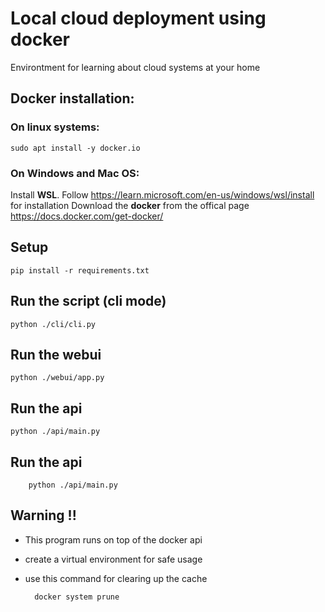 # Local cloud deployment using docker

Environtment for learning about cloud systems at your home

## Docker installation:
        
### On linux systems:
    sudo apt install -y docker.io

### On Windows and Mac OS:
Install **WSL**. Follow https://learn.microsoft.com/en-us/windows/wsl/install for installation
Download the **docker** from the offical page https://docs.docker.com/get-docker/



## Setup

    pip install -r requirements.txt


## Run the script (cli mode)

    python ./cli/cli.py

## Run the webui

    python ./webui/app.py

## Run the api

    python ./api/main.py

## Run the api

        python ./api/main.py

## Warning !!
- This program runs on top of the docker api
- create a virtual environment for safe usage
- use this command for clearing up the cache
    
        docker system prune 
     
